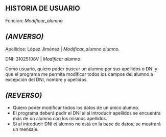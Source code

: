 **HISTORIA DE USUARIO**
---
Funcion: *Modificar_alumno*

***(ANVERSO)***
---
Apellidos: López Jiménez | *Modificar_alumno alumno*.

DNI: 31025106V  | *Modificar alumno*.

Como usuario, quiero poder buscar un alumno por sus apellidos o DNI y que el
programa me permita modificar todos los campos del alumno a excepción del DNI,
nombre y apellidos.

***(REVERSO)***
---
- Quiero poder modificar todos los datos de un único alumno.
- El programa deberá pedir el DNI si al introducir apellidos se encuentra más de
  un alumno con los mismos apellidos.
- Si al introducir DNI el alumno no está en la base de datos, se mostrará un
  mensaje.
